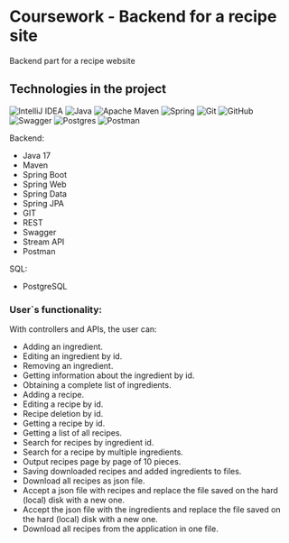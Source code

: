 # Coursework - Backend for a recipe site


Backend part for a recipe website

## Technologies in the project ##
![IntelliJ IDEA](https://img.shields.io/badge/IntelliJIDEA-000000.svg?style=for-the-badge&logo=intellij-idea&logoColor=white) ![Java](https://img.shields.io/badge/java-%23ED8B00.svg?style=for-the-badge&logo=java&logoColor=white) ![Apache Maven](https://img.shields.io/badge/Apache%20Maven-C71A36?style=for-the-badge&logo=Apache%20Maven&logoColor=white) ![Spring](https://img.shields.io/badge/spring-%236DB33F.svg?style=for-the-badge&logo=spring&logoColor=white) 
![Git](https://img.shields.io/badge/git-%23F05033.svg?style=for-the-badge&logo=git&logoColor=white) ![GitHub](https://img.shields.io/badge/github-%23121011.svg?style=for-the-badge&logo=github&logoColor=white) ![Swagger](https://img.shields.io/badge/-Swagger-%23Clojure?style=for-the-badge&logo=swagger&logoColor=white) ![Postgres](https://img.shields.io/badge/postgres-%23316192.svg?style=for-the-badge&logo=postgresql&logoColor=white) ![Postman](https://img.shields.io/badge/postman-%23ED8B00.svg?style=for-the-badge&logo=postman&logoColor=white)

Backend:
- Java 17
- Maven
- Spring Boot
- Spring Web
- Spring Data
- Spring JPA
- GIT 	 
- REST
- Swagger 	
- Stream API
- Postman

SQL:
- PostgreSQL

### User`s functionality: ###

With controllers and APIs, the user can:
- Adding an ingredient.
- Editing an ingredient by id.
- Removing an ingredient.
- Getting information about the ingredient by id.
- Obtaining a complete list of ingredients.
- Adding a recipe.
- Editing a recipe by id.
- Recipe deletion by id.
- Getting a recipe by id.
- Getting a list of all recipes.
- Search for recipes by ingredient id.
- Search for a recipe by multiple ingredients.
- Output recipes page by page of 10 pieces.
- Saving downloaded recipes and added ingredients to files.
- Download all recipes as json file.
- Accept a json file with recipes and replace the file saved on the hard (local) disk with a new one.
- Accept the json file with the ingredients and replace the file saved on the hard (local) disk with a new one.
- Download all recipes from the application in one file.
